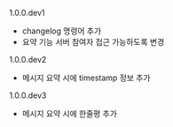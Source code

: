 1.0.0.dev1

- changelog 명령어 추가
- 요약 기능 서버 참여자 접근 가능하도록 변경

1.0.0.dev2

- 메시지 요약 시에 timestamp 정보 추가

1.0.0.dev3

- 메시지 요약 시에 한줄평 추가
